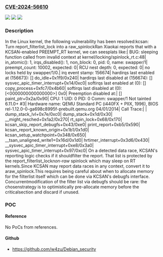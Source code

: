 ### [CVE-2024-56610](https://cve.mitre.org/cgi-bin/cvename.cgi?name=CVE-2024-56610)
![](https://img.shields.io/static/v1?label=Product&message=Linux&color=blue)
![](https://img.shields.io/static/v1?label=Version&message=1da177e4c3f41524e886b7f1b8a0c1fc7321cac2%3C%20f4f2ef66d288ea796ddb8ecbdc2df074ab2d5f4d%20&color=brighgreen)
![](https://img.shields.io/static/v1?label=Vulnerability&message=n%2Fa&color=brighgreen)

### Description

In the Linux kernel, the following vulnerability has been resolved:kcsan: Turn report_filterlist_lock into a raw_spinlockRan Xiaokai reports that with a KCSAN-enabled PREEMPT_RT kernel, we can seesplats like:| BUG: sleeping function called from invalid context at kernel/locking/spinlock_rt.c:48| in_atomic(): 1, irqs_disabled(): 1, non_block: 0, pid: 0, name: swapper/1| preempt_count: 10002, expected: 0| RCU nest depth: 0, expected: 0| no locks held by swapper/1/0.| irq event stamp: 156674| hardirqs last  enabled at (156673): [<ffffffff81130bd9>] do_idle+0x1f9/0x240| hardirqs last disabled at (156674): [<ffffffff82254f84>] sysvec_apic_timer_interrupt+0x14/0xc0| softirqs last  enabled at (0): [<ffffffff81099f47>] copy_process+0xfc7/0x4b60| softirqs last disabled at (0): [<0000000000000000>] 0x0| Preemption disabled at:| [<ffffffff814a3e2a>] paint_ptr+0x2a/0x90| CPU: 1 UID: 0 PID: 0 Comm: swapper/1 Not tainted 6.11.0+ #3| Hardware name: QEMU Standard PC (i440FX + PIIX, 1996), BIOS rel-1.12.0-0-ga698c8995f-prebuilt.qemu.org 04/01/2014| Call Trace:|  <IRQ>|  dump_stack_lvl+0x7e/0xc0|  dump_stack+0x1d/0x30|  __might_resched+0x1a2/0x270|  rt_spin_lock+0x68/0x170|  kcsan_skip_report_debugfs+0x43/0xe0|  print_report+0xb5/0x590|  kcsan_report_known_origin+0x1b1/0x1d0|  kcsan_setup_watchpoint+0x348/0x650|  __tsan_unaligned_write1+0x16d/0x1d0|  hrtimer_interrupt+0x3d6/0x430|  __sysvec_apic_timer_interrupt+0xe8/0x3a0|  sysvec_apic_timer_interrupt+0x97/0xc0|  </IRQ>On a detected data race, KCSAN's reporting logic checks if it shouldfilter the report. That list is protected by the report_filterlist_lock*non-raw* spinlock which may sleep on RT kernels.Since KCSAN may report data races in any context, convert it to araw_spinlock.This requires being careful about when to allocate memory for the filterlist itself which can be done via KCSAN's debugfs interface. Concurrentmodification of the filter list via debugfs should be rare: the chosenstrategy is to optimistically pre-allocate memory before the criticalsection and discard if unused.

### POC

#### Reference
No PoCs from references.

#### Github
- https://github.com/w4zu/Debian_security

